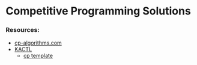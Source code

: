 # Competitive Programming Solutions

### Resources:
- [cp-algorithms.com](https://cp-algorithms.com/)
- [KACTL](https://github.com/kth-competitive-programming/kactl)
    - [cp template](https://github.com/kth-competitive-programming/kactl/blob/master/content/contest/template.cpp)

